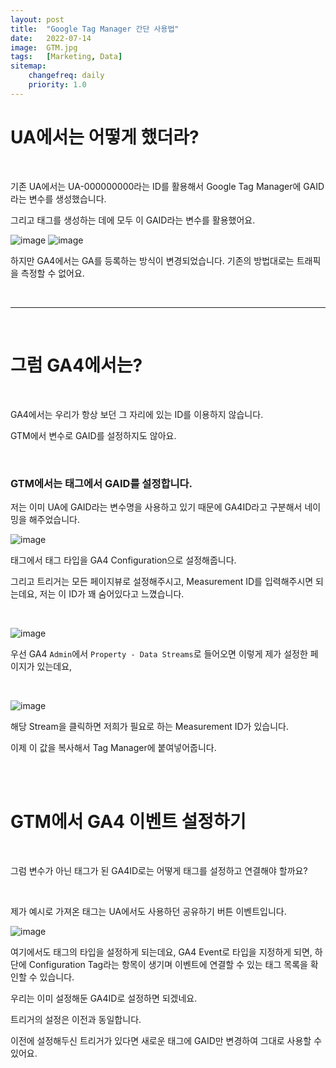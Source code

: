 ```yaml
---
layout: post
title:  "Google Tag Manager 간단 사용법"
date:   2022-07-14
image:  GTM.jpg
tags:   [Marketing, Data]
sitemap:
    changefreq: daily
    priority: 1.0
---
```


# UA에서는 어떻게 했더라?

<br>

기존 UA에서는 UA-000000000라는 ID를 활용해서 Google Tag Manager에 GAID라는 변수를 생성했습니다.

그리고 태그를 생성하는 데에 모두 이 GAID라는 변수를 활용했어요.

![image](https://github.com/user-attachments/assets/c3f703bf-a7d0-41d6-9f7e-7e8900fce674)
![image](https://github.com/user-attachments/assets/d49d816a-1cca-448d-8539-879f05cc5d3a)

하지만 GA4에서는 GA를 등록하는 방식이 변경되었습니다.
기존의 방법대로는 트래픽을 측정할 수 없어요.

<br>

---

<br>

# 그럼 GA4에서는?

<br>

GA4에서는 우리가 항상 보던 그 자리에 있는 ID를 이용하지 않습니다.

GTM에서 변수로 GAID를 설정하지도 않아요.

<br>

### GTM에서는 태그에서 GAID를 설정합니다.

저는 이미 UA에 GAID라는 변수명을 사용하고 있기 때문에 GA4ID라고 구분해서 네이밍을 해주었습니다.

![image](https://github.com/user-attachments/assets/7a1b8ef3-84db-4ab3-b731-5bff41fb5ad8)
​

태그에서 태그 타입을 GA4 Configuration으로 설정해줍니다.

그리고 트리거는 모든 페이지뷰로 설정해주시고, Measurement ID를 입력해주시면 되는데요, 저는 이 ID가 꽤 숨어있다고 느꼈습니다.


<br>

![image](https://github.com/user-attachments/assets/02ac3e9c-f773-4a2a-899a-2421436d4764)

우선 GA4 `Admin`에서 `Property - Data Streams`로 들어오면 이렇게 제가 설정한 페이지가 있는데요,

<br>

![image](https://github.com/user-attachments/assets/78bc6c08-14c5-4a39-ae0c-7e141414297e)


해당 Stream을 클릭하면 저희가 필요로 하는 Measurement ID가 있습니다.

이제 이 값을 복사해서 Tag Manager에 붙여넣어줍니다.

<br> <br>

# GTM에서 GA4 이벤트 설정하기

<br>

그럼 변수가 아닌 태그가 된 GA4ID로는 어떻게 태그를 설정하고 연결해야 할까요?

​

제가 예시로 가져온 태그는 UA에서도 사용하던 공유하기 버튼 이벤트입니다.

![image](https://github.com/user-attachments/assets/6d22cde6-b076-4c2f-8382-f7fdb4c1258b)


여기에서도 태그의 타입을 설정하게 되는데요, GA4 Event로 타입을 지정하게 되면, 하단에 Configuration Tag라는 항목이 생기며 이벤트에 연결할 수 있는 태그 목록을 확인할 수 있습니다.

우리는 이미 설정해둔 GA4ID로 설정하면 되겠네요.

트리거의 설정은 이전과 동일합니다.

이전에 설정해두신 트리거가 있다면 새로운 태그에 GAID만 변경하여 그대로 사용할 수 있어요.
